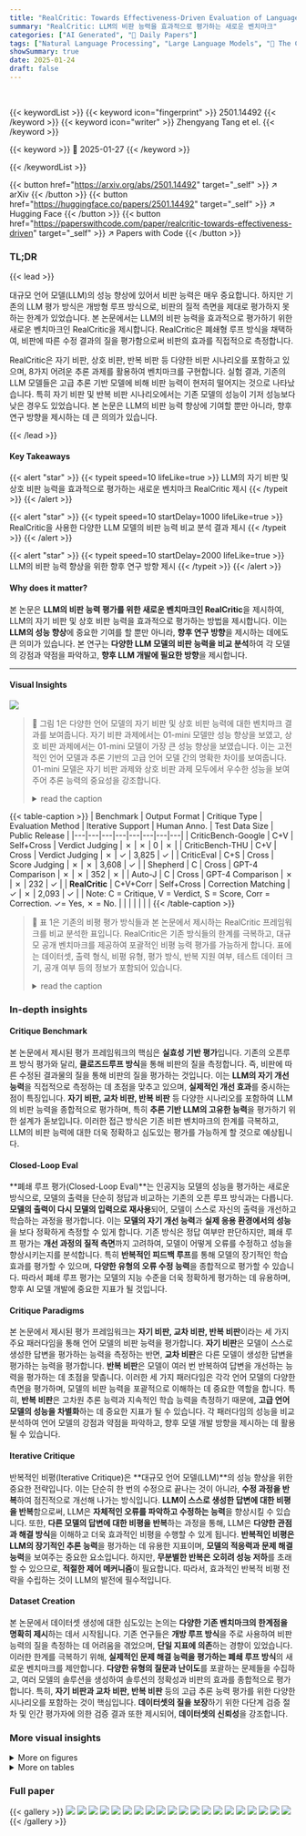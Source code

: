 ```yaml
---
title: "RealCritic: Towards Effectiveness-Driven Evaluation of Language Model Critiques"
summary: "RealCritic: LLM의 비판 능력을 효과적으로 평가하는 새로운 벤치마크"
categories: ["AI Generated", "🤗 Daily Papers"]
tags: ["Natural Language Processing", "Large Language Models", "🏢 The Chinese University of Hong Kong, Shenzhen",]
showSummary: true
date: 2025-01-24
draft: false
---
```


<br>

{{< keywordList >}}
{{< keyword icon="fingerprint" >}} 2501.14492 {{< /keyword >}}
{{< keyword icon="writer" >}} Zhengyang Tang et el. {{< /keyword >}}
 
{{< keyword >}} 🤗 2025-01-27 {{< /keyword >}}
 
{{< /keywordList >}}

{{< button href="https://arxiv.org/abs/2501.14492" target="_self" >}}
↗ arXiv
{{< /button >}}
{{< button href="https://huggingface.co/papers/2501.14492" target="_self" >}}
↗ Hugging Face
{{< /button >}}
{{< button href="https://paperswithcode.com/paper/realcritic-towards-effectiveness-driven" target="_self" >}}
↗ Papers with Code
{{< /button >}}




### TL;DR


{{< lead >}}

대규모 언어 모델(LLM)의 성능 향상에 있어서 비판 능력은 매우 중요합니다. 하지만 기존의 LLM 평가 방식은 개방형 루프 방식으로, 비판의 질적 측면을 제대로 평가하지 못하는 한계가 있었습니다. 본 논문에서는 LLM의 비판 능력을 효과적으로 평가하기 위한 새로운 벤치마크인 RealCritic을 제시합니다. RealCritic은 폐쇄형 루프 방식을 채택하여, 비판에 따른 수정 결과의 질을 평가함으로써 비판의 효과를 직접적으로 측정합니다.

RealCritic은 자기 비판, 상호 비판, 반복 비판 등 다양한 비판 시나리오를 포함하고 있으며, 8가지 어려운 추론 과제를 활용하여 벤치마크를 구현합니다. 실험 결과, 기존의 LLM 모델들은 고급 추론 기반 모델에 비해 비판 능력이 현저히 떨어지는 것으로 나타났습니다. 특히 자기 비판 및 반복 비판 시나리오에서는 기존 모델의 성능이 기저 성능보다 낮은 경우도 있었습니다.  본 논문은 LLM의 비판 능력 향상에 기여할 뿐만 아니라, 향후 연구 방향을 제시하는 데 큰 의의가 있습니다.

{{< /lead >}}


#### Key Takeaways

{{< alert "star" >}}
{{< typeit speed=10 lifeLike=true >}} LLM의 자기 비판 및 상호 비판 능력을 효과적으로 평가하는 새로운 벤치마크 RealCritic 제시 {{< /typeit >}}
{{< /alert >}}

{{< alert "star" >}}
{{< typeit speed=10 startDelay=1000 lifeLike=true >}} RealCritic을 사용한 다양한 LLM 모델의 비판 능력 비교 분석 결과 제시 {{< /typeit >}}
{{< /alert >}}

{{< alert "star" >}}
{{< typeit speed=10 startDelay=2000 lifeLike=true >}} LLM의 비판 능력 향상을 위한 향후 연구 방향 제시 {{< /typeit >}}
{{< /alert >}}

#### Why does it matter?
본 논문은 **LLM의 비판 능력 평가를 위한 새로운 벤치마크인 RealCritic**을 제시하여, LLM의 자기 비판 및 상호 비판 능력을 효과적으로 평가하는 방법을 제시합니다. 이는 **LLM의 성능 향상**에 중요한 기여를 할 뿐만 아니라, **향후 연구 방향**을 제시하는 데에도 큰 의미가 있습니다.  본 연구는 **다양한 LLM 모델의 비판 능력을 비교 분석**하여 각 모델의 강점과 약점을 파악하고, **향후 LLM 개발에 필요한 방향**을 제시합니다.

------
#### Visual Insights



![](https://arxiv.org/html/2501.14492/x1.png)

> 🔼 그림 1은 다양한 언어 모델의 자기 비판 및 상호 비판 능력에 대한 벤치마크 결과를 보여줍니다.  자기 비판 과제에서는 01-mini 모델만 성능 향상을 보였고, 상호 비판 과제에서는 01-mini 모델이 가장 큰 성능 향상을 보였습니다. 이는 고전적인 언어 모델과 추론 기반의 고급 언어 모델 간의 명확한 차이를 보여줍니다.  01-mini 모델은 자기 비판 과제와 상호 비판 과제 모두에서 우수한 성능을 보여주어 추론 능력의 중요성을 강조합니다.
> <details>
> <summary>read the caption</summary>
> Figure 1: Caption
> </details>





{{< table-caption >}}
| Benchmark | Output Format | Critique Type | Evaluation Method | Iterative Support | Human Anno. | Test Data Size | Public Release |
|---|---|---|---|---|---|---|---| 
| CriticBench-Google | C+V | Self+Cross | Verdict Judging | ✗ | ✗ | 0 | ✗ |
| CriticBench-THU | C+V | Cross | Verdict Judging | ✗ | ✓ | 3,825 | ✓ |
| CriticEval | C+S | Cross | Score Judging | ✗ | ✗ | 3,608 | ✓ |
| Shepherd | C | Cross | GPT-4 Comparison | ✗ | ✗ | 352 | ✗ |
| Auto-J | C | Cross | GPT-4 Comparison | ✗ | ✗ | 232 | ✓ |
| **RealCritic** | C+V+Corr | Self+Cross | Correction Matching | ✓ | ✗ | 2,093 | ✓ |
| Note: C = Critique, V = Verdict, S = Score, Corr = Correction. ✓= Yes, ✗ = No. |  |  |  |  |  |  | {{< /table-caption >}}

> 🔼 표 1은 기존의 비평 평가 방식들과 본 논문에서 제시하는 RealCritic 프레임워크를 비교 분석한 표입니다. RealCritic은 기존 방식들의 한계를 극복하고, 대규모 공개 벤치마크를 제공하여 포괄적인 비평 능력 평가를 가능하게 합니다. 표에는 데이터셋, 출력 형식, 비평 유형, 평가 방식, 반복 지원 여부, 테스트 데이터 크기, 공개 여부 등의 정보가 포함되어 있습니다.
> <details>
> <summary>read the caption</summary>
> Table 1: Comparison of critique evaluation approaches. Our RealCritic framework introduces several key innovations while providing a large-scale, publicly available benchmark for comprehensive critique ability evaluation.
> </details>





### In-depth insights


#### Critique Benchmark
본 논문에서 제시된 평가 프레임워크의 핵심은 **실효성 기반 평가**입니다. 기존의 오픈루프 방식 평가와 달리, **클로즈드루프 방식**을 통해 비판의 질을 측정합니다. 즉, 비판에 따른 수정된 결과물의 질을 통해 비판의 질을 평가하는 것입니다. 이는 **LLM의 자기 개선 능력**을 직접적으로 측정하는 데 초점을 맞추고 있으며, **실제적인 개선 효과**를 중시하는 점이 특징입니다.  **자기 비판, 교차 비판, 반복 비판** 등 다양한 시나리오를 포함하여 LLM의 비판 능력을 종합적으로 평가하며, 특히 **추론 기반 LLM의 고유한 능력**을 평가하기 위한 설계가 돋보입니다.  이러한 접근 방식은 기존 비판 벤치마크의 한계를 극복하고, LLM의 비판 능력에 대한 더욱 정확하고 심도있는 평가를 가능하게 할 것으로 예상됩니다.

#### Closed-Loop Eval
**폐쇄 루프 평가(Closed-Loop Eval)**는 인공지능 모델의 성능을 평가하는 새로운 방식으로, 모델의 출력을 단순히 정답과 비교하는 기존의 오픈 루프 방식과는 다릅니다. **모델의 출력이 다시 모델의 입력으로 재사용**되어, 모델이 스스로 자신의 출력을 개선하고 학습하는 과정을 평가합니다. 이는 **모델의 자기 개선 능력**과 **실제 응용 환경에서의 성능**을 보다 정확하게 측정할 수 있게 합니다.  기존 방식은 정답 여부만 판단하지만, 폐쇄 루프 평가는 **개선 과정의 질적 측면**까지 고려하여, 모델이 어떻게 오류를 수정하고 성능을 향상시키는지를 분석합니다.  특히 **반복적인 피드백 루프**를 통해 모델의 장기적인 학습 효과를 평가할 수 있으며, **다양한 유형의 오류 수정 능력**을 종합적으로 평가할 수 있습니다. 따라서 폐쇄 루프 평가는 모델의 지능 수준을 더욱 정확하게 평가하는 데 유용하며, 향후 AI 모델 개발에 중요한 지표가 될 것입니다.

#### Critique Paradigms
본 논문에서 제시된 평가 프레임워크는 **자기 비판, 교차 비판, 반복 비판**이라는 세 가지 주요 패러다임을 통해 언어 모델의 비판 능력을 평가합니다.  **자기 비판**은 모델이 스스로 생성한 답변을 평가하는 능력을 측정하는 반면, **교차 비판**은 다른 모델이 생성한 답변을 평가하는 능력을 평가합니다.  **반복 비판**은 모델이 여러 번 반복하여 답변을 개선하는 능력을 평가하는 데 초점을 맞춥니다. 이러한 세 가지 패러다임은 각각 언어 모델의 다양한 측면을 평가하며, 모델의 비판 능력을 포괄적으로 이해하는 데 중요한 역할을 합니다.  특히, **반복 비판**은 고차원 추론 능력과 지속적인 학습 능력을 측정하기 때문에, **고급 언어 모델의 성능을 차별화**하는 데 중요한 지표가 될 수 있습니다.  각 패러다임의 성능을 비교 분석하여 언어 모델의 강점과 약점을 파악하고, 향후 모델 개발 방향을 제시하는 데 활용될 수 있습니다.

#### Iterative Critique
반복적인 비평(Iterative Critique)은 **대규모 언어 모델(LLM)**의 성능 향상을 위한 중요한 전략입니다. 이는 단순히 한 번의 수정으로 끝나는 것이 아니라, **수정 과정을 반복**하여 점진적으로 개선해 나가는 방식입니다.  **LLM이 스스로 생성한 답변에 대한 비평을 반복**함으로써, LLM은 **자체적인 오류를 파악하고 수정하는 능력**을 향상시킬 수 있습니다. 또한, **다른 모델의 답변에 대한 비평을 반복**하는 과정을 통해, LLM은 **다양한 관점과 해결 방식**을 이해하고 더욱 효과적인 비평을 수행할 수 있게 됩니다.  **반복적인 비평은 LLM의 장기적인 추론 능력**을 평가하는 데 유용한 지표이며, **모델의 적응력과 문제 해결 능력**을 보여주는 중요한 요소입니다.  하지만, **무분별한 반복은 오히려 성능 저하**를 초래할 수 있으므로, **적절한 제어 메커니즘**이 필요합니다. 따라서, 효과적인 반복적 비평 전략을 수립하는 것이 LLM의 발전에 필수적입니다.

#### Dataset Creation
본 논문에서 데이터셋 생성에 대한 심도있는 논의는 **다양한 기존 벤치마크의 한계점을 명확히 제시**하는 데서 시작됩니다.  기존 연구들은 **개방 루프 방식**을 주로 사용하여 비판 능력의 질을 측정하는 데 어려움을 겪었으며, **단일 지표에 의존**하는 경향이 있었습니다. 이러한 한계를 극복하기 위해, **실제적인 문제 해결 능력을 평가하는 폐쇄 루프 방식**의 새로운 벤치마크를 제안합니다.  **다양한 유형의 질문과 난이도**를 포괄하는 문제들을 수집하고, 여러 모델의 솔루션을 생성하여 솔루션의 정확성과 비판의 효과를 종합적으로 평가합니다. 특히, **자기 비판과 교차 비판, 반복 비판** 등의 고급 추론 능력 평가를 위한 다양한 시나리오를 포함하는 것이 핵심입니다.  **데이터셋의 질을 보장**하기 위한 다단계 검증 절차 및 인간 평가자에 의한 검증 결과 또한 제시되어,  **데이터셋의 신뢰성**을 강조합니다.


### More visual insights

<details>
<summary>More on figures
</summary>


![](https://arxiv.org/html/2501.14492/x2.png)

> 🔼 그림 2는 CriticBench의 한계를 보여주는 예시입니다. CriticBench는 입력 솔루션의 정확도를 기반으로 평가를 하기 때문에, 솔루션의 정확도를 올바르게 예측하더라도 실제로는 질이 낮은 비평을 높은 품질의 비평으로 잘못 분류할 수 있습니다. 반면 RealCritic은 개선된 솔루션 생성에 미치는 영향을 바탕으로 비평의 질을 정확하게 평가합니다.
> <details>
> <summary>read the caption</summary>
> Figure 2: TODO.
> </details>



![](https://arxiv.org/html/2501.14492/x3.png)

> 🔼 그림 3은 논문의 평가 프레임워크를 보여줍니다.  CriticBench와 RealCritic의 평가 방법을 비교하여 보여줍니다. CriticBench는 오픈 루프 방식으로, 비판의 질을 솔루션의 정확성 예측에 따라 평가합니다. 반면 RealCritic은 클로즈드 루프 방식으로, 비판의 질을 비판에 따른 수정된 솔루션의 질을 바탕으로 평가합니다.  RealCritic은 CriticBench에 비해 솔루션 개선에 미치는 비판의 효과를 직접적으로 측정하는 방식으로, 보다 종합적인 평가를 제공합니다.
> <details>
> <summary>read the caption</summary>
> Figure 3: Caption.
> </details>



![](https://arxiv.org/html/2501.14492/x4.png)

> 🔼 그림 4는 논문의 데이터 수집 과정을 보여줍니다. 이 과정은 크게 두 단계로 나뉩니다. 첫 번째 단계는 다양한 작업에서 질문을 수집하는 것이고, 두 번째 단계는 여러 모델을 사용하여 이러한 질문에 대한 답을 생성하는 것입니다. 수집된 질문과 답변은 모두 LLM의 비판 능력을 평가하는 데 사용됩니다.  데이터 수집 과정에 대한 자세한 설명은 4단계로 이루어져 있으며, 각 단계마다 구체적인 내용을 확인할 수 있습니다. 먼저 후보 데이터 세트를 선택하고, 모델 풀을 생성하고, 모든 모델에 대한 모든 데이터 세트의 솔루션을 생성하고, 마지막으로 모델의 능력에 따라 필터링합니다.
> <details>
> <summary>read the caption</summary>
> Figure 4: Caption
> </details>



![](https://arxiv.org/html/2501.14492/x5.png)

> 🔼 그림 5는 자기 비판과 교차 비판 시나리오에서 I→C와 C→I의 성능을 보여줍니다. 여기서 'C'는 정답을, 'I'는 오답을 나타내며, 화살표는 비판 후 수정된 정답의 정확도 변화를 나타냅니다. 이 그림은 자기 비판과 교차 비판 모두에서 잘못된 입력 솔루션을 정답으로 바꾸는 능력(I→C)과 원래 정답 솔루션을 잘못된 솔루션으로 바꾸는 능력(C→I) 사이의 일관된 비대칭성을 보여줍니다. 대부분의 모델은 잘못된 솔루션을 개선하는 능력(I→C)이 제한적이지만, 원래 정답 솔루션을 비판할 때는 상당한 성능 저하(C→I)를 보입니다. 그러나 o1-mini는 ARC와 College Math에서 각각 25.85%와 24.37%의 I→C 개선을 보이는 눈에 띄는 예외이며, 솔루션 유지를 위해 여전히 고군분투하고 있습니다. 교차 비판의 경우, 대부분의 모델은 ARC와 GSM8K와 같은 기본적인 작업에서 I→C 개선(30~45%)을 상당히 보이지만, GPQA와 MMLU-STEM과 같은 특수 도메인에서는 솔루션 저하(C→I) 위험이 더 높습니다. 이는 비판 패러다임의 효과가 작업의 복잡성과 도메인 특수성에 크게 영향을 받으며, 기본적인 수학적 추론 작업이 특수 도메인 작업보다 신뢰할 수 있는 비판에 더 적합하다는 것을 시사합니다.
> <details>
> <summary>read the caption</summary>
> Figure 5: Caption
> </details>



![](https://arxiv.org/html/2501.14492/x6.png)

> 🔼 그림 6은 반복적인 비판의 성능을 보여줍니다.  성능 변화는 8가지 과제에 걸쳐 평균화됩니다. 기준 해결책에 대한 성능 변화를 통해 비판의 효과를 측정합니다. 그림은 다양한 모델들에서 라운드에 따른 성능 변화의 다양한 추세를 보여줍니다. 특히, 일부 모델은 효과가 지속적으로 감소하는 반면, 다른 모델들은 일관되게 성능 향상을 유지합니다. 이러한 변화는 모델과 라운드에 따라 비판 효과의 역동적인 특징을 강조합니다.
> <details>
> <summary>read the caption</summary>
> Figure 6: Caption
> </details>



</details>




<details>
<summary>More on tables
</summary>


{{< table-caption >}}
| Output | Format |
|---|---|{{< /table-caption >}}
> 🔼 CriticBench-THU의 비판 분석 결과를 보여주는 표입니다. 표에 따르면, 정확한 판단을 내린 경우(55.4%)에도 저품질 비판이 많은 것으로 나타났습니다(68.8%). 이는 효과적인 비판 생성의 어려움을 보여줍니다.  즉, 단순히 정답/오답 여부를 맞추는 것만으로는 비판의 질을 제대로 평가할 수 없음을 시사합니다.  정확한 판단에도 불구하고 비판의 내용 자체가 부실하거나, 논리적 오류가 있거나, 개선 방향 제시가 미흡한 경우가 많았다는 것을 의미합니다.
> <details>
> <summary>read the caption</summary>
> Table 2: Quality analysis of critiques in CriticBench-THU. All values are in percentages (%). Despite achieving correct verdicts in many cases (55.4%), the majority of critiques (68.8%) are still of low quality, highlighting the challenge in generating effective critiques.
> </details>

{{< table-caption >}}
| Critique | Type |
|---|---|{{< /table-caption >}}
> 🔼 표 3은 RealCritic 데이터셋의 각 하위 데이터셋에 포함된 질문의 총 개수와 정답과 오답으로 분류된 질문의 개수를 보여줍니다. 각 하위 데이터셋에 대해 정답과 오답의 비율이 균형을 이루도록 구성되었음을 알 수 있습니다.
> <details>
> <summary>read the caption</summary>
> Table 3: The total number of questions in each subset of RealCritic. Along with how many questions come with incorrect solutions and how many come with correct solutions.
> </details>

{{< table-caption >}}
| Evaluation | Method |
|---|---|{{< /table-caption >}}
> 🔼 표 4는 다양한 평가 방식에 따른 모델 성능을 비교한 표입니다.  '직접 풀이'는 모델이 문제를 직접 푸는 능력을 나타내고, '자기 비평'은 모델이 자신의 풀이를 비판하는 성능을, '다른 모델 비평'은 다른 모델의 풀이를 비판하는 성능을 보여줍니다.  Δ(자기 비평 대비 직접 풀이)는 자기 비평을 통해 직접 풀이보다 얼마나 성능이 향상되었는지, Δ(다른 모델 비평 대비 무작위)는 다른 모델의 풀이를 비판할 때 무작위로 답하는 것보다 얼마나 더 나은 성능을 보였는지 나타냅니다. 회색 행은 델타 지표를 강조 표시하며, 모든 수치는 백분율(%)로 표시됩니다.
> <details>
> <summary>read the caption</summary>
> Table 4: Performance comparison across different evaluation modes. Direct Solution represents the model’s ability to solve problems directly. Self-Critique shows performance when the model critiques its own solutions. Cross-Model Critique indicates performance when critiquing other models’ solutions. Δ(Self vs. Direct) shows the improvement from self-critique over direct solution. Δ(Cross vs. Random) shows how much better the model performs compared to random chance (50%) in cross-model critique tasks. Gray rows highlight the delta metrics. All numbers are in percentages (%).
> </details>

{{< table-caption >}}
| Iterative | Support |
|---|---|{{< /table-caption >}}
> 🔼 표 5는 다양한 평가 지표에 따른 O1-mini와 Qwen2.5-72B-Instruct 모델의 성능 비교 결과를 보여줍니다.  구체적으로 자기 비판, 타 모델 비판, 반복 비판 등 세 가지 시나리오에서 각 모델의 성능을 다양한 측면에서 비교 분석하여, 각 모델의 강점과 약점을 보다 명확하게 파악할 수 있도록 합니다.  이 표를 통해, 각 모델의 비판 능력의 차이뿐 아니라,  다양한 평가 방법에 따른 성능 변화 양상도 확인할 수 있습니다.
> <details>
> <summary>read the caption</summary>
> Table 5: Performance comparison of O1-mini and Qwen2.5-72B-Instruct across different evaluation metrics
> </details>

</details>




### Full paper

{{< gallery >}}
<img src="paper_images/1.png" class="grid-w50 md:grid-w33 xl:grid-w25" />
<img src="paper_images/2.png" class="grid-w50 md:grid-w33 xl:grid-w25" />
<img src="paper_images/3.png" class="grid-w50 md:grid-w33 xl:grid-w25" />
<img src="paper_images/4.png" class="grid-w50 md:grid-w33 xl:grid-w25" />
<img src="paper_images/5.png" class="grid-w50 md:grid-w33 xl:grid-w25" />
<img src="paper_images/6.png" class="grid-w50 md:grid-w33 xl:grid-w25" />
<img src="paper_images/7.png" class="grid-w50 md:grid-w33 xl:grid-w25" />
<img src="paper_images/8.png" class="grid-w50 md:grid-w33 xl:grid-w25" />
<img src="paper_images/9.png" class="grid-w50 md:grid-w33 xl:grid-w25" />
<img src="paper_images/10.png" class="grid-w50 md:grid-w33 xl:grid-w25" />
<img src="paper_images/11.png" class="grid-w50 md:grid-w33 xl:grid-w25" />
<img src="paper_images/12.png" class="grid-w50 md:grid-w33 xl:grid-w25" />
<img src="paper_images/13.png" class="grid-w50 md:grid-w33 xl:grid-w25" />
<img src="paper_images/14.png" class="grid-w50 md:grid-w33 xl:grid-w25" />
<img src="paper_images/15.png" class="grid-w50 md:grid-w33 xl:grid-w25" />
<img src="paper_images/16.png" class="grid-w50 md:grid-w33 xl:grid-w25" />
<img src="paper_images/17.png" class="grid-w50 md:grid-w33 xl:grid-w25" />
<img src="paper_images/18.png" class="grid-w50 md:grid-w33 xl:grid-w25" />
<img src="paper_images/19.png" class="grid-w50 md:grid-w33 xl:grid-w25" />
<img src="paper_images/20.png" class="grid-w50 md:grid-w33 xl:grid-w25" />
{{< /gallery >}}